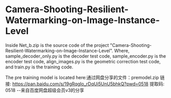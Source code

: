 # Camera-Shooting-Resilient-Watermarking-on-Image-Instance-Level
Inside Net_b.zip is the source code of the project "Camera-Shooting-Resilient-Watermarking-on-Image-Instance-Level". Where, sample_decoder_only.py is the decoder test code, sample_encoder.py is the encoder test code, align_images.py is the geometric correction test code, and train.py is the training code.

The pre training model is located here:通过网盘分享的文件：premodel.zip
链接: https://pan.baidu.com/s/19gRqgIo_rDqUi5UnU5bhkQ?pwd=0518 提取码: 0518 
--来自百度网盘超级会员v3的分享
